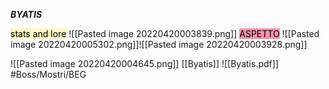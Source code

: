 ***BYATIS***

<mark style="background: #FFF3A3A6;">stats and lore</mark> 
![[Pasted image 20220420003839.png]]
<mark style="background: #FF5582A6;">ASPETTO</mark> 
![[Pasted image 20220420005302.png]]![[Pasted image 20220420003928.png]]

![[Pasted image 20220420004645.png]]
[[Byatis]] ![[Byatis.pdf]]
#Boss/Mostri/BEG